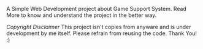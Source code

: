 A Simple Web Development project about Game Support System.
Read More to know and understand the project in the better way.





*Copyright Disclaimer*
This project isn't copies from anyware and is under development by me itself. Please refrain from reusing the code.
Thank You! :)

